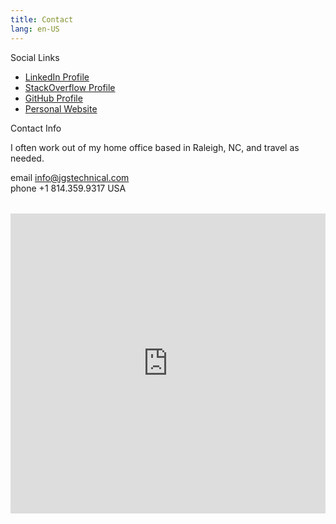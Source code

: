 ```yaml
---
title: Contact
lang: en-US
---
```

<p class="lead">
Social Links
</p>

<div class="row">
  <div class="col-12">

<ul>
<li><a href="https://www.linkedin.com/in/jgsanderson/">LinkedIn Profile</a></li>
<li><a href="https://stackoverflow.com/users/123378/kaliatech">StackOverflow Profile</a></li>
<li><a href="https://github.com/kaliatech">GitHub Profile</a></li>
<li><a href="https://kaliatech.com">Personal Website</a></li>
</ul>

  </div>
</div>

<p class="lead">
Contact Info
</p>

<div class="row">
  <div class="col-12">
  <p>I often work out of my home office based in Raleigh, NC, and travel as needed.</p>
  </div>
</div>

<div class="row">
  <div class="col-12">
  email <a href="mailto:info@jgstechnical.com" title="Email Josh">info@jgstechnical.com</a> <br>
  phone +1 814.359.9317 USA <br>  
  </div>
</div>


<div class="row">
  <div class="col-12">

<div class="map-responsive">
<iframe src="https://www.google.com/maps/d/u/0/embed?mid=1TEsi5IaoFPmjnznqwtNBm1w95vwimlqv" width="640" height="480" frameborder="0" style="border:0" allowfullscreen></iframe>
</div>

</div>
</div>


<style>
.map-responsive{
    overflow:hidden;
    padding-bottom:480px;
    position:relative;
    height:0;
    margin: 2rem 0;
}
.map-responsive iframe{
    left:0;
    top:0;
    width:100%;
    position:absolute;
}
</style>

